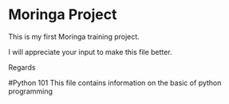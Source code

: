 # Moringa Project

This is my first Moringa training project.

I will appreciate your input to make this file better.

Regards

#Python 101
This file contains information on the basic of python programming
